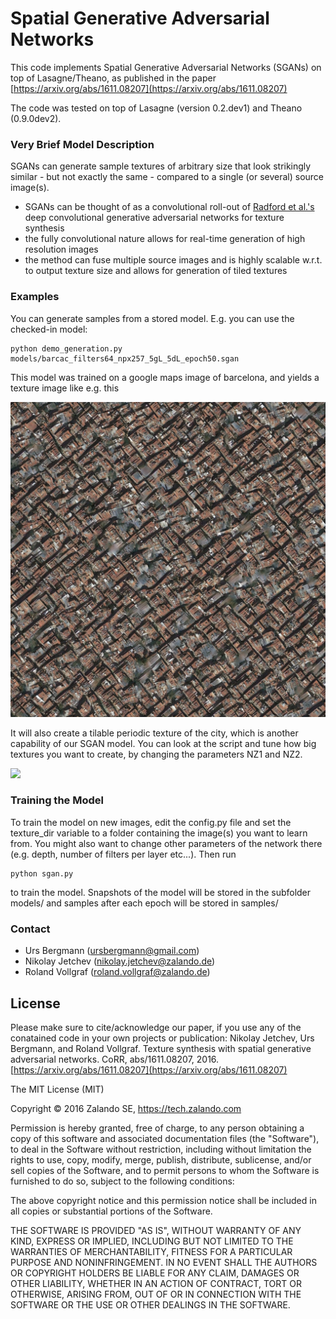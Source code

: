 # Spatial Generative Adversarial Networks

This code implements Spatial Generative Adversarial Networks (SGANs) on top of Lasagne/Theano, as published in the paper
[https://arxiv.org/abs/1611.08207](https://arxiv.org/abs/1611.08207)

The code was tested on top of Lasagne (version 0.2.dev1) and Theano (0.9.0dev2).

### Very Brief Model Description
SGANs can generate sample textures of arbitrary size that look strikingly similar - but not exactly the same - compared to a single (or several) source image(s).
- SGANs can be thought of as a convolutional roll-out of [Radford et al.'s](https://github.com/Newmu/dcgan_code) deep convolutional generative adversarial networks for texture synthesis
- the fully convolutional nature allows for real-time generation of high resolution images
- the method can fuse multiple source images and is highly scalable w.r.t. to output texture size and allows for generation of tiled textures


### Examples
You can generate samples from a stored model. E.g. you can use the checked-in model:
```
python demo_generation.py models/barcac_filters64_npx257_5gL_5dL_epoch50.sgan
```
This model was trained on a google maps image of barcelona, and yields a texture image like e.g. this

![](samples/stored_models_barcac_filters64_npx257_5gL_5dL_epoch50.sgan.jpg)

It will also create a tilable periodic texture of the city, which is another capability of our SGAN model.
You can look at the script and tune how big textures you want to create, by changing the parameters NZ1 and NZ2. 

![](samples/TILE_models_barcac_filters64_npx257_5gL_5dL_epoch50.sgan_(256%2C%20256)_(2%2C%203).jpg)

### Training the Model
To train the model on new images, edit the config.py file and set the texture_dir variable to a folder containing the image(s) you want to learn from. You might also want to change other parameters of the network there (e.g. depth, number of filters per layer etc...). Then run
```
python sgan.py
```
to train the model. Snapshots of the model will be stored in the subfolder models/ and samples after each epoch will be stored in samples/

### Contact
- Urs Bergmann    (ursbergmann@gmail.com)
- Nikolay Jetchev (nikolay.jetchev@zalando.de)
- Roland Vollgraf (roland.vollgraf@zalando.de)


## License
Please make sure to cite/acknowledge our paper, if you use any of the conatained code in your own projects or publication:
Nikolay Jetchev, Urs Bergmann, and Roland Vollgraf. Texture synthesis with spatial generative adversarial networks. CoRR, abs/1611.08207, 2016.
[https://arxiv.org/abs/1611.08207](https://arxiv.org/abs/1611.08207)


The MIT License (MIT)

Copyright © 2016 Zalando SE, https://tech.zalando.com

Permission is hereby granted, free of charge, to any person obtaining a copy
of this software and associated documentation files (the "Software"), to deal
in the Software without restriction, including without limitation the rights
to use, copy, modify, merge, publish, distribute, sublicense, and/or sell
copies of the Software, and to permit persons to whom the Software is
furnished to do so, subject to the following conditions:

The above copyright notice and this permission notice shall be included in all
copies or substantial portions of the Software.

THE SOFTWARE IS PROVIDED "AS IS", WITHOUT WARRANTY OF ANY KIND, EXPRESS OR
IMPLIED, INCLUDING BUT NOT LIMITED TO THE WARRANTIES OF MERCHANTABILITY,
FITNESS FOR A PARTICULAR PURPOSE AND NONINFRINGEMENT. IN NO EVENT SHALL THE
AUTHORS OR COPYRIGHT HOLDERS BE LIABLE FOR ANY CLAIM, DAMAGES OR OTHER
LIABILITY, WHETHER IN AN ACTION OF CONTRACT, TORT OR OTHERWISE, ARISING FROM,
OUT OF OR IN CONNECTION WITH THE SOFTWARE OR THE USE OR OTHER DEALINGS IN THE
SOFTWARE.
